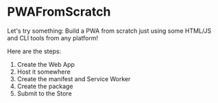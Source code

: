 # PWAFromScratch

Let's try something: Build a PWA from scratch just using some HTML/JS and CLI tools from any platform!

Here are the steps:
1. Create the Web App
2. Host it somewhere
3. Create the manifest and Service Worker
4. Create the package
5. Submit to the Store